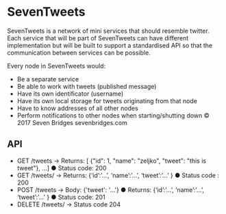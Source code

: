 # SevenTweets
SevenTweets is a network of mini services that should resemble twitter. Each service that will be part of SevenTweets can 
have different implementation but will be built to support a standardised API so that the communication between services can be possible. 

Every node in SevenTweets would: 
- Be a separate service 
- Be able to work with tweets (published message) 
- Have its own identificator (username) 
- Have its own local storage for tweets originating from that node 
- Have to know addresses of all other nodes 
- Perform notifications to other nodes when starting/shutting down
© 2017 Seven Bridges sevenbridges.com

## API

- GET /tweets -> Returns: [  {"id": 1, "name": "zeljko", "tweet": "this is tweet"}, …] ● Status code: 200
- GET /tweets/<id> -> Returns: {‘id’:’...’, ‘name’:’...’, ‘tweet’:’...’ } ● Status code : 200
- POST /tweets -> Body: {'tweet': '...'} ● Returns: {‘id’:’...’, ‘name’:’...’, ‘tweet’:’...’ } ● Status code: 201
- DELETE /tweets/<id> -> Status code 204